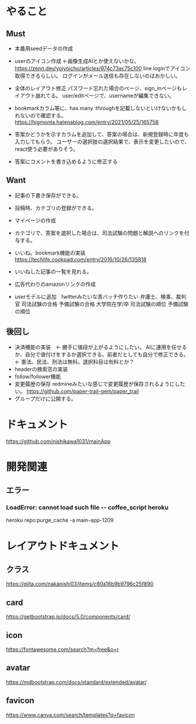 # やること
## Must
- 本番用seedデータの作成
- userのアイコン作成  ←画像生成AIとか使えないかな。
https://zenn.dev/yoiyoicho/articles/974c73ac75c100
line loginでアイコン取得できるらしい。
ログインがメール送信も存在しないのはおかしい。
- 全体のレイアウト修正
パスワード忘れた場合のページ、sign_inページもレイアウト崩れてる。
user/editページで、usernameが編集できない。
- bookmarkカラム等に、has many :throughを記載しないといけないかもしれないので確認する。
https://higmonta.hatenablog.com/entry/2021/05/25/165758

- 答案かどうかを示すカラムを追加して、答案の場合は、新規登録時に年度も入力してもらう。
ユーザーの選択肢の選択結果で、表示を変更したいので、react使う必要がありそう。
- 答案にコメントを書き込めるように修正する

## Want
- 記事の下書き保存ができる。
- 投稿時、カテゴリの登録ができる。
- マイページの作成
- カテゴリで、答案を選択した場合は、司法試験の問題と解説へのリンクを付与する。

- いいね。bookmark機能の実装
https://techlife.cookpad.com/entry/2016/10/26/135818
- いいねした記事の一覧を見れる。

- 広告代わりのamazonリンクの作成
- userモデルに追加　twitterみたいな青バッチ作りたい
弁護士、検事、裁判官
司法試験の合格
予備試験の合格
大学院在学/卒
司法試験の順位
予備試験の順位

## 後回し
- 決済機能の実装　← 勝手に値段が上がるようにしたい。
AIに運用を任せるか、自分で値付けをするか選択できる。前者だとしても自分で修正できる。
← 憲法、民法、刑法は無料。選択科目は有料とか？
- headerの検索窓の実装
- follow/follower機能
- 変更履歴の保存
redmineみたいな感じで変更履歴が保存されるようにしたい。
https://github.com/paper-trail-gem/paper_trail
- グループだけに公開する。

# ドキュメント
https://github.com/nishikawa1031/mainApp

# 開発関連
## エラー
### LoadError: cannot load such file -- coffee_script heroku
heroku repo:purge_cache -a main-app-1209

# レイアウトドキュメント
## クラス
https://qiita.com/nakanishi03/items/c80a16b9b9796c25f890
## card
https://getbootstrap.jp/docs/5.0/components/card/
## icon
https://fontawesome.com/search?m=free&o=r
## avatar
https://mdbootstrap.com/docs/standard/extended/avatar/

## favicon
https://www.canva.com/search/templates?q=favicon